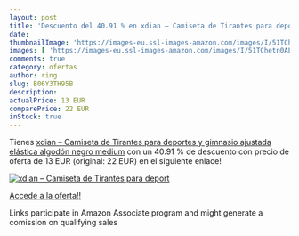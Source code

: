 ```yaml
---
layout: post
title: 'Descuento del 40.91 % en xdian – Camiseta de Tirantes para deport'
date: 
thumbnailImage: 'https://images-eu.ssl-images-amazon.com/images/I/51TChetn0AL._SL200_.jpg'
images: [ 'https://images-eu.ssl-images-amazon.com/images/I/51TChetn0AL._SL200_.jpg' ]
comments: true
category: ofertas
author: ring
slug: B06Y3TH95B
description:
actualPrice: 13 EUR
comparePrice: 22 EUR
inStock: true
---
```


Tienes [xdian – Camiseta de Tirantes para deportes y gimnasio  ajustada  elástica  algodón  negro  medium](https://www.amazon.es/dp/B06Y3TH95B/?tag=tolees-21) con un 40.91 % de descuento con precio de oferta de 13 EUR (original: 22 EUR) en el siguiente enlace!

[![xdian – Camiseta de Tirantes para deport](https://images-eu.ssl-images-amazon.com/images/I/51TChetn0AL._SL200_.jpg)](https://www.amazon.es/dp/B06Y3TH95B/?tag=tolees-21)

[Accede a la oferta!!](https://www.amazon.es/dp/B06Y3TH95B/?tag=tolees-21)

Links participate in Amazon Associate program and might generate a comission on qualifying sales


